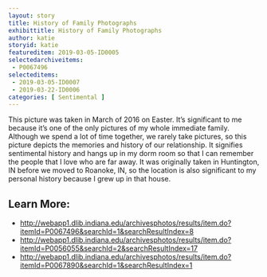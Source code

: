 ```yaml
---
layout: story
title: History of Family Photographs
exhibittitle: History of Family Photographs
author: katie
storyid: katie
featureditem: 2019-03-05-ID0005
selectedarchiveitems:
 - P0067496
selecteditems:
 - 2019-03-05-ID0007
 - 2019-03-22-ID0006
categories: [ Sentimental ]
---
```


This picture was taken in March of 2016 on Easter. It’s significant to me because it’s one of the only pictures of my whole immediate family. Although we spend a lot of time together, we rarely take pictures, so this picture depicts the memories and history of our relationship. It signifies sentimental history and hangs up in my dorm room so that I can remember the people that I love who are far away. It was originally taken in Huntington, IN before we moved to Roanoke, IN, so the location is also significant to my personal history because I grew up in that house. 


## Learn More:

- http://webapp1.dlib.indiana.edu/archivesphotos/results/item.do?itemId=P0067496&searchId=1&searchResultIndex=8
- http://webapp1.dlib.indiana.edu/archivesphotos/results/item.do?itemId=P0056055&searchId=2&searchResultIndex=17
- http://webapp1.dlib.indiana.edu/archivesphotos/results/item.do?itemId=P0067890&searchId=1&searchResultIndex=1
